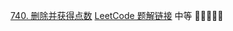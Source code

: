 









[740. 删除并获得点数](https://leetcode-cn.com/problems/delete-and-earn/)  [LeetCode 题解链接](https://leetcode-cn.com/problems/delete-and-earn/solution/gong-shui-san-xie-zhuan-huan-wei-xu-lie-6c9t0/)  中等 🤩🤩🤩🤩🤩